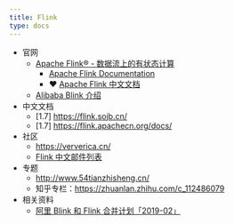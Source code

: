 ```yaml
---
title: Flink
type: docs
---
```


- 官网
  - [Apache Flink® - 数据流上的有状态计算](https://flink.apache.org/zh/)
    - [Apache Flink Documentation](https://ci.apache.org/projects/flink/flink-docs-stable/)
    - ❤ [Apache Flink 中文文档](https://ci.apache.org/projects/flink/flink-docs-stable/zh/)
  - [Alibaba Blink 介绍](https://github.com/apache/flink/blob/blink/README.md#blink-1)
- 中文文档
  - [1.7] https://flink.sojb.cn/
  - [1.7] https://flink.apachecn.org/docs/
- 社区
  - https://ververica.cn/
  - [Flink 中文邮件列表](http://apache-flink.147419.n8.nabble.com/)
- 专题
  - http://www.54tianzhisheng.cn/
  - 知乎专栏：https://zhuanlan.zhihu.com/c_112486079
- 相关资料
  - [阿里 Blink 和 Flink 合并计划「2019-02」](https://www.infoq.cn/article/GZE4rOr5Y0BssyBR*Rv1)

